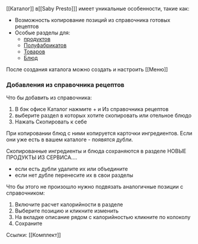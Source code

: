 ﻿[[Каталог]] в[[Saby Presto]]] имеет уникальные особенности, такие как:
- Возможность копирование позиций из справочника готовых рецептов
- Особые разделы для:
	- [продуктов](Продукты%20в%20Presto.md)
	- [Полуфабрикатов](Полуфабрикаты%20в%20Presto.md)
	- [Товаров](Товары%20в%20Presto.md)
	- [Блюд](Технологическая%20карта%20блюд.md)

После создания каталога можно создать и настроить [[Меню]]

### Добавления из справочника рецептов
Что бы добавить из справочника:
1. В бэк офисе Каталог нажмите + и Из справочника рецептов
2. выберите раздел в которых хотите скопировать или отельное блюдо 
3. Нажать Скопировать к себе

При копировании блюд с ними копируется карточки ингредиентов. Если они уже есть в вашем каталоге - появятся дубли. 

Скопированные ингредиенты и блюда сохраняются в разделе НОВЫЕ ПРОДУКТЫ ИЗ СЕРВИСА....
- если есть дубли удалите их или объедините
- если нет дубле перенесите их в свои разделы


Что бы этого не произошло нужно подвязать аналогичные позиции с справочником:
1. Включите расчет калорийности в разделе
2. Выберите позицию и кликните изменить
3. На вкладке описание рядом с калорийностью кликните по колоколу 
4. Сохраните


Ссылки:
[[Комплект]]
